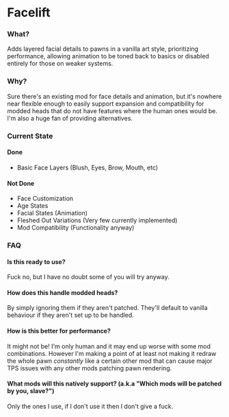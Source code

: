 # Facelift
### What?
Adds layered facial details to pawns in a vanilla art style, prioritizing performance, allowing animation to be toned back to basics or disabled entirely for those on weaker systems.

### Why?
Sure there's an existing mod for face details and animation, but it's nowhere near flexible enough to easily support expansion and compatibility for modded heads that do not have features where the human ones would be. I'm also a huge fan of providing alternatives.

### Current State
#### Done
- Basic Face Layers (Blush, Eyes, Brow, Mouth, etc)

#### Not Done
- Face Customization
- Age States
- Facial States (Animation)
- Fleshed Out Variations (Very few currently implemented)
- Mod Compatibility (Functionality anyway)

### FAQ
#### Is this ready to use?
Fuck no, but I have no doubt some of you will try anyway.
#### How does this handle modded heads?
By simply ignoring them if they aren't patched. They'll default to vanilla behaviour if they aren't set up to be handled.
#### How is this better for performance?
It might not be! I'm only human and it may end up worse with some mod combinations. However I'm making a point of at least not making it redraw the whole pawn *constantly* like a certain other mod that can cause major TPS issues with any other mods patching pawn rendering.
#### What mods will this natively support? (a.k.a "Which mods will be patched by you, slave?")
Only the ones I use, if I don't use it then I don't give a fuck.
